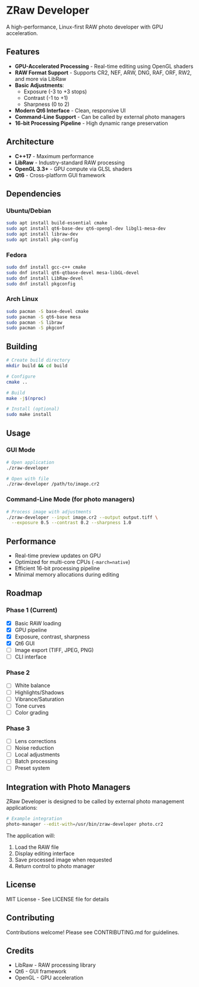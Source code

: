 # ZRaw Developer

A high-performance, Linux-first RAW photo developer with GPU acceleration.

## Features

- **GPU-Accelerated Processing** - Real-time editing using OpenGL shaders
- **RAW Format Support** - Supports CR2, NEF, ARW, DNG, RAF, ORF, RW2, and more via LibRaw
- **Basic Adjustments**:
  - Exposure (-3 to +3 stops)
  - Contrast (-1 to +1)
  - Sharpness (0 to 2)
- **Modern Qt6 Interface** - Clean, responsive UI
- **Command-Line Support** - Can be called by external photo managers
- **16-bit Processing Pipeline** - High dynamic range preservation

## Architecture

- **C++17** - Maximum performance
- **LibRaw** - Industry-standard RAW processing
- **OpenGL 3.3+** - GPU compute via GLSL shaders
- **Qt6** - Cross-platform GUI framework

## Dependencies

### Ubuntu/Debian
```bash
sudo apt install build-essential cmake
sudo apt install qt6-base-dev qt6-opengl-dev libgl1-mesa-dev
sudo apt install libraw-dev
sudo apt install pkg-config
```

### Fedora
```bash
sudo dnf install gcc-c++ cmake
sudo dnf install qt6-qtbase-devel mesa-libGL-devel
sudo dnf install LibRaw-devel
sudo dnf install pkgconfig
```

### Arch Linux
```bash
sudo pacman -S base-devel cmake
sudo pacman -S qt6-base mesa
sudo pacman -S libraw
sudo pacman -S pkgconf
```

## Building

```bash
# Create build directory
mkdir build && cd build

# Configure
cmake ..

# Build
make -j$(nproc)

# Install (optional)
sudo make install
```

## Usage

### GUI Mode
```bash
# Open application
./zraw-developer

# Open with file
./zraw-developer /path/to/image.cr2
```

### Command-Line Mode (for photo managers)
```bash
# Process image with adjustments
./zraw-developer --input image.cr2 --output output.tiff \
  --exposure 0.5 --contrast 0.2 --sharpness 1.0
```

## Performance

- Real-time preview updates on GPU
- Optimized for multi-core CPUs (`-march=native`)
- Efficient 16-bit processing pipeline
- Minimal memory allocations during editing

## Roadmap

### Phase 1 (Current)
- [x] Basic RAW loading
- [x] GPU pipeline
- [x] Exposure, contrast, sharpness
- [x] Qt6 GUI
- [ ] Image export (TIFF, JPEG, PNG)
- [ ] CLI interface

### Phase 2
- [ ] White balance
- [ ] Highlights/Shadows
- [ ] Vibrance/Saturation
- [ ] Tone curves
- [ ] Color grading

### Phase 3
- [ ] Lens corrections
- [ ] Noise reduction
- [ ] Local adjustments
- [ ] Batch processing
- [ ] Preset system

## Integration with Photo Managers

ZRaw Developer is designed to be called by external photo management applications:

```bash
# Example integration
photo-manager --edit-with=/usr/bin/zraw-developer photo.cr2
```

The application will:
1. Load the RAW file
2. Display editing interface
3. Save processed image when requested
4. Return control to photo manager

## License

MIT License - See LICENSE file for details

## Contributing

Contributions welcome! Please see CONTRIBUTING.md for guidelines.

## Credits

- LibRaw - RAW processing library
- Qt6 - GUI framework
- OpenGL - GPU acceleration
